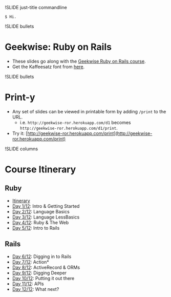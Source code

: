 !SLIDE just-title commandline

```
$ Hi.
```

!SLIDE bullets
# Geekwise: Ruby on Rails

* These slides go along with the
[Geekwise Ruby on Rails course](http://geekwiseacademy.com/courses).
* Get the Kaffeesatz font from
[here](http://www.yanone.de/typedesign/kaffeesatz/).


!SLIDE bullets
# Print-y

* Any set of slides can be viewed in printable form by adding `/print` to
  the URL.
    * i.e. `http://geekwise-ror.herokuapp.com/d1` becomes
      `http://geekwise-ror.herokuapp.com/d1/print`.
* Try it: [http://geekwise-ror.herokuapp.com/print](http://geekwise-ror.herokuapp.com/print)

!SLIDE columns
# Course Itinerary

## Ruby

* [Itinerary](itinerary)
* [Day 1/12](d1): Intro & Getting Started
* [Day 2/12](d2): Language Basics
* [Day 3/12](d3): Language LessBasics
* [Day 4/12](d4): Ruby & The Web
* [Day 5/12](d5): Intro to Rails


## Rails

* [Day 6/12](d6): Digging in to Rails
* [Day 7/12](d9): Action*
* [Day 8/12](d8): ActiveRecord & ORMs
* [Day 9/12](d9): Digging Deeper
* [Day 10/12](d10): Putting it out there
* [Day 11/12](d11): APIs
* [Day 12/12](d12): What next?

